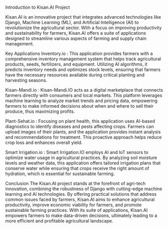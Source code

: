 Introduction to Kisan.AI Project

Kisan.AI is an innovative project that integrates advanced technologies like Django, Machine Learning (ML), and Artificial Intelligence (AI) to revolutionize the agricultural sector. With a focus on improving productivity and sustainability for farmers, Kisan.AI offers a suite of applications designed to streamline various aspects of farming and supply chain management.

Key Applications
Inventory.io :
This application provides farmers with a comprehensive inventory management system that helps track agricultural products, seeds, fertilizers, and equipment. Utilizing AI algorithms, it predicts inventory needs and optimizes stock levels, ensuring that farmers have the necessary resources available during critical planting and harvesting seasons.

Kisan-Mandi.io :
Kisan-Mandi.IO acts as a digital marketplace that connects farmers directly with consumers and local markets. This platform leverages machine learning to analyze market trends and pricing data, empowering farmers to make informed decisions about when and where to sell their produce, thus maximizing profits.

Plant-Sehat.io :
Focusing on plant health, this application uses AI-based diagnostics to identify diseases and pests affecting crops. Farmers can upload images of their plants, and the application provides instant analysis and recommendations for treatment. This proactive approach helps reduce crop loss and enhances overall yield.

Smart Irrigation.io :
Smart Irrigation.IO employs AI and IoT sensors to optimize water usage in agricultural practices. By analyzing soil moisture levels and weather data, this application offers tailored irrigation plans that conserve water while ensuring that crops receive the right amount of hydration, which is essential for sustainable farming.

Conclusion
The Kisan.AI project stands at the forefront of agri-tech innovation, combining the robustness of Django with cutting-edge machine learning and AI technologies. By offering practical solutions that address common issues faced by farmers, Kisan.AI aims to enhance agricultural productivity, improve economic viability for farmers, and promote sustainable farming practices. With its suite of applications, Kisan.AI empowers farmers to make data-driven decisions, ultimately leading to a more efficient and profitable agricultural landscape.
 

